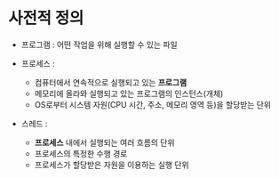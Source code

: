 # 사전적 정의

- 프로그램 : 어떤 작업을 위해 실행할 수 있는 파일
- 프로세스 : 
    - 컴퓨터에서 연속적으로 실행되고 있는 **프로그램**
    - 메모리에 올라와 실행되고 있는 프로그램의 인스턴스(개체)
    - OS로부터 시스템 자원(CPU 시간, 주소, 메모리 영역 등)을 할당받는 단위

- 스레드 : 
    - **프로세스** 내에서 실행되는 여러 흐름의 단위
    - 프로세스의 특정한 수행 경로
    - 프로세스가 할당받은 자원을 이용하는 실행 단위
